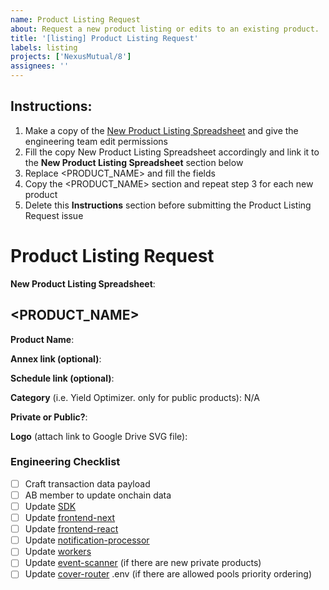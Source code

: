 ```yaml
---
name: Product Listing Request
about: Request a new product listing or edits to an existing product.
title: '[listing] Product Listing Request'
labels: listing
projects: ['NexusMutual/8']
assignees: ''
---
```


## Instructions:

1. Make a copy of the [New Product Listing Spreadsheet](https://docs.google.com/spreadsheets/d/1KugFl4qv9plCtFXfRgd5Ip0bXpAiZo6Yqm8CnWEBOUg/edit#gid=1512129648) and give the engineering team edit permissions
2. Fill the copy New Product Listing Spreadsheet accordingly and link it to the **New Product Listing Spreadsheet** section below
3. Replace <PRODUCT_NAME> and fill the fields
4. Copy the <PRODUCT_NAME> section and repeat step 3 for each new product
5. Delete this **Instructions** section before submitting the Product Listing Request issue

# Product Listing Request

**New Product Listing Spreadsheet**:

## <PRODUCT_NAME>

**Product Name**:

**Annex link (optional)**:

**Schedule link (optional)**:

**Category** (i.e. Yield Optimizer. only for public products): N/A

**Private or Public?**:

**Logo** (attach link to Google Drive SVG file):

### Engineering Checklist

- [ ] Craft transaction data payload
- [ ] AB member to update onchain data
- [ ] Update [SDK](https://github.com/NexusMutual/sdk)
- [ ] Update [frontend-next](https://github.com/NexusMutual/frontend-next)
- [ ] Update [frontend-react](https://github.com/NexusMutual/frontend-react)
- [ ] Update [notification-processor](https://github.com/NexusMutual/notification-processor)
- [ ] Update [workers](https://github.com/NexusMutual/workers)
- [ ] Update [event-scanner](https://github.com/NexusMutual/event-scanner) (if there are new private products)
- [ ] Update [cover-router](https://github.com/NexusMutual/cover-router) .env (if there are allowed pools priority ordering)
